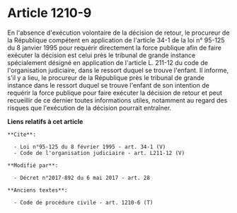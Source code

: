 # Article 1210-9

En l'absence d'exécution volontaire de la décision de retour, le procureur de la République compétent en application de
l'article 34-1 de la loi n° 95-125 du 8 janvier 1995 pour requérir directement la force publique afin de faire exécuter la
décision est celui près le tribunal de grande instance spécialement désigné en application de l'article L. 211-12 du code de
l'organisation judiciaire, dans le ressort duquel se trouve l'enfant. Il informe, s'il y a lieu, le procureur de la
République près le tribunal de grande instance dans le ressort duquel se trouve l'enfant de son intention de requérir la
force publique pour faire exécuter la décision de retour et peut recueillir de ce dernier toutes informations utiles,
notamment au regard des risques que l'exécution de la décision pourrait entraîner.

**Liens relatifs à cet article**

	**Cite**:

	  - Loi n°95-125 du 8 février 1995 - art. 34-1 (V)
	  - Code de l'organisation judiciaire - art. L211-12 (V)

	**Modifié par**:

	  - Décret n°2017-892 du 6 mai 2017 - art. 28

	**Anciens textes**:

	  - Code de procédure civile - art. 1210-6 (T)
